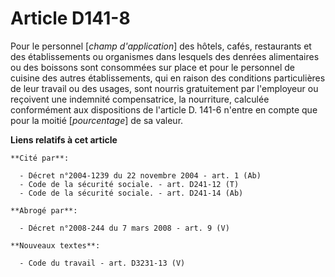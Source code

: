 # Article D141-8

Pour le personnel [*champ d'application*] des hôtels, cafés, restaurants et des établissements ou organismes dans lesquels
des denrées alimentaires ou des boissons sont consommées sur place et pour le personnel de cuisine des autres établissements,
qui en raison des conditions particulières de leur travail ou des usages, sont nourris gratuitement par l'employeur ou
reçoivent une indemnité compensatrice, la nourriture, calculée conformément aux dispositions de l'article D. 141-6 n'entre en
compte que pour la moitié [*pourcentage*] de sa valeur.

**Liens relatifs à cet article**

	**Cité par**:

	  - Décret n°2004-1239 du 22 novembre 2004 - art. 1 (Ab)
	  - Code de la sécurité sociale. - art. D241-12 (T)
	  - Code de la sécurité sociale. - art. D241-14 (Ab)

	**Abrogé par**:

	  - Décret n°2008-244 du 7 mars 2008 - art. 9 (V)

	**Nouveaux textes**:

	  - Code du travail - art. D3231-13 (V)
